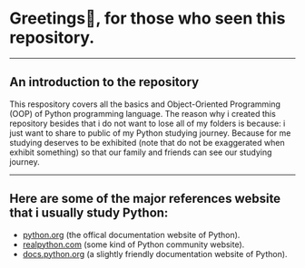 <h1>Greetings👋, for those who seen this repository.</h1>
<hr>
<h2>An introduction to the repository</h2>
<p>This respository covers all the basics and Object-Oriented Programming (OOP) of Python programming language. The reason why i created this repository besides that i do not want to lose all of my folders is because: i just want to share to public of my Python studying journey. Because for me studying deserves to be exhibited (note that do not be exaggerated when exhibit something) so that our family and friends can see our studying journey.</p>
<hr>
<h2>Here are some of the major references website that i usually study Python:</h2>
<ul>
    <li><a href="https://python.org">python.org</a> (the offical documentation website of Python).</li>
    <li><a href="https://realpython.com">realpython.com</a> (some kind of Python community website).</li>
    <li><a href="https://docs.python.org">docs.python.org</a> (a slightly friendly documentation website of Python).</li>
</ul>